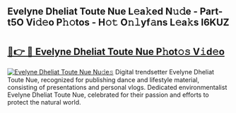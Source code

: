 ## Evelyne Dheliat Toute Nue L𝚎a𝚔ed N𝚞𝚍e - Part-t5O Vi𝚍𝚎o P𝚑𝚘tos - H𝚘𝚝 O𝚗𝚕yf𝚊ns L𝚎a𝚔s I6KUZ

# <h2><a href="http://kf4311.oniu.top/?m=Evelyne+Dheliat+Toute+Nue">🔗👉 🔴 Evelyne Dheliat Toute Nue P𝚑ot𝚘𝚜 V𝚒d𝚎o</a></h2>

[![Evelyne Dheliat Toute Nue Nu𝚍e𝚜](https://i.imgur.com/0qMVB7G.gif)](http://kf4311.oniu.top/?m=Evelyne+Dheliat+Toute+Nue)
Digital trendsetter Evelyne Dheliat Toute Nue, recognized for publishing dance and lifestyle material, consisting of presentations and personal vlogs. Dedicated environmentalist Evelyne Dheliat Toute Nue, celebrated for their passion and efforts to protect the natural world.  
